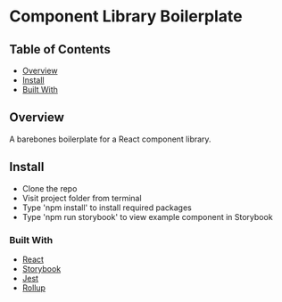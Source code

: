# Component Library Boilerplate

## Table of Contents
- [Overview](#overview)
- [Install](#install)
- [Built With](#built-with)

## Overview
A barebones boilerplate for a React component library.

## Install
- Clone the repo
- Visit project folder from terminal
- Type 'npm install' to install required packages
- Type 'npm run storybook' to view example component in Storybook

### Built With
- [React](https://reactjs.org/)
- [Storybook](https://storybook.js.org/)
- [Jest](https://jestjs.io/)
- [Rollup](https://rollupjs.org/)
